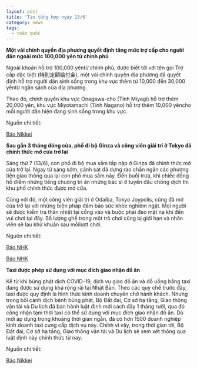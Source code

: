 ```yaml
---
layout: post
title: 'Tin tổng hợp ngày 13/6'
category: news
tags: 
  - toàn quốc
---
```

**Một vài chính quyền địa phương quyết định tăng mức trợ cấp cho người dân ngoài mức 100,000 yên từ chính phủ**

Ngoài khoản hỗ trợ 100,000 yêntừ chính phủ, được biết tới với tên gọi Trợ cấp đặc biệt (特別定額給付金), một vài chính quyền địa phương đã quyết định hỗ trợ người dân sinh sống trong khu vực thêm từ 10,000 đến 30,000 yêntừ ngân sách của địa phương.

Theo đó, chính quyền khu vực Onagawa-cho (Tỉnh Miyagi) hỗ trợ thêm 20,000 yên, khu vực Miyotamachi (Tỉnh Nagano) hỗ trợ thêm 10,000 yêncho mỗi người dân hiện đang sinh sống trong khu vực.

Nguồn chi tiết:

[Báo Nikkei](https://www.nikkei.com/article/DGXMZO60335140T10C20A6CC1000/)

**Sau gần 3 tháng đóng cửa, phố đi bộ Ginza và công viên giải trí ở Tokyo đã chính thức mở cửa trở lại**

Sáng thứ 7 (13/6), con phố đi bộ mua sắm tấp nập ở Ginza đã chính thức mở cửa trở lại. Ngay từ sáng sớm, cảnh sát đã dựng rào chắn ngăn các phương tiện giao thông qua lại con phố mua sắm này. Đến buổi trưa, khi chiếc đồng hồ điểm những tiếng chuông tri ân những bác sĩ ở tuyến đầu chống dịch thì khu phố chính thức được mở cửa. 

Cùng với đó, một công viên giải trí ở Odaiba, Tokyo Joypolis, cũng đã mở cửa trở lại với những biện pháp đảm bảo sức khỏe nghiêm ngặt. Mọi người sẽ được kiểm tra thân nhiệt tại cổng vào và buộc phải đeo mặt nạ khi đến vui chơi tại đây. Số lượng ghế trong một trò chơi cũng bị giới hạn và nhân viên sẽ lau khử khuẩn sau mỗilượt chơi. 

Nguồn chi tiết:

[Báo NHK](https://www3.nhk.or.jp/nhkworld/en/news/20200613_16/)

[Báo NHK](https://www3.nhk.or.jp/nhkworld/en/news/20200613_18/)

**Taxi được phép sử dụng với mục đích giao nhận đồ ăn**

Kể từ khi bùng phát dịch COVID-19, dịch vụ giao đồ ăn và đồ uống bằng taxi đang được sử dụng khá rộng rãi tại Nhật Bản. Theo các quy chế trước đây, taxi được quy định là hình thức kinh doanh chuyên chở hành khách. Nhưng trong bối cảnh dịch bệnh bùng phát, Bộ Đất đai, Cơ sở hạ tầng, Giao thông vận tải và Du lịch đã ban hành luật định mới cách đây 1 tháng rưỡi, qua đó công nhận tạm thời taxi có thể sử dụng với mục đích giao nhận đồ ăn. Dù mới áp dụng trong khoảng thời gian ngắn, đã có hơn 1500 doanh nghiệp kinh doanh taxi cung cấp dịch vụ này. Chính vì vậy, trong thời gian tới, Bộ Đất đai, Cơ sở hạ tầng, Giao thông vận tải và Du lịch sẽ xem xét thông qua luật định này chính thức từ nay.

Nguồn chi tiết:

[Báo Nikkei](https://www.nikkei.com/article/DGXMZO60339160T10C20A6EA1000/)

